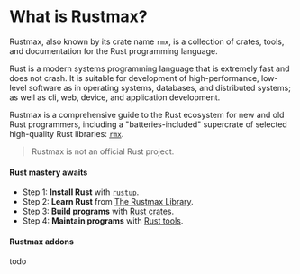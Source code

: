 # What is Rustmax?

Rustmax,
also known by its crate name `rmx`,
is a collection of crates, tools, and documentation
for the Rust programming language.

Rust is a modern systems programming language
that is extremely fast and does not crash.
It is suitable for development of high-performance, low-level software
as in operating systems, databases, and distributed systems;
as well as cli, web, device, and application development.

Rustmax is a comprehensive guide to the Rust ecosystem
for new and old Rust programmers,
including a "batteries-included" supercrate
of selected high-quality Rust libraries:
[`rmx`](todo).

> Rustmax is not an official Rust project.

#### Rust mastery awaits

- Step 1: **Install Rust** with [`rustup`](rustup.md).
- Step 2: **Learn Rust** from [The Rustmax Library](library.md).
- Step 3: **Build programs** with [Rust crates](crates.md).
- Step 4: **Maintain programs** with [Rust tools](tools.md).

#### Rustmax addons

todo